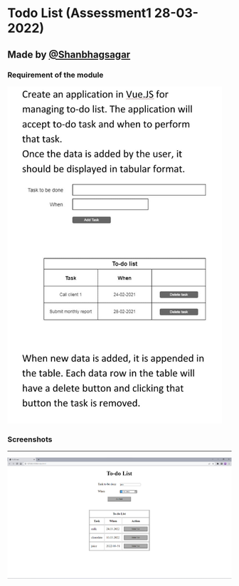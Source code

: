 # Todo List (Assessment1 28-03-2022)

## Made by [@Shanbhagsagar](https://github.com/Shanbhagsagar)

### Requirement of the module

![](https://github.com/Shanbhagsagar/sagar_assessment3/blob/main/images/s2.png)

### Screenshots
---

![](https://github.com/Shanbhagsagar/sagar_assessment3/blob/main/images/s1.png)

